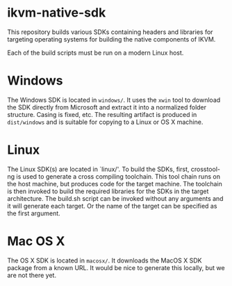 # ikvm-native-sdk

This repository builds various SDKs containing headers and libraries for targeting operating systems for building the native components of IKVM.

Each of the build scripts must be run on a modern Linux host.

# Windows

The Windows SDK is located in `windows/`. It uses the `xwin` tool to download the SDK directly from Microsoft and extract it into a normalized folder structure. Casing is fixed, etc. The resulting artifact is produced in `dist/windows` and is suitable for copying to a Linux or OS X machine.

# Linux

The Linux SDK(s) are located in `linux/'. To build the SDKs, first, crosstool-ng is used to generate a cross compiling toolchain. This tool chain runs on the host machine, but produces code for the target machine. The toolchain is then invoked to build the required libraries for the SDKs in the target architecture. The build.sh script can be invoked without any arguments and it will generate each target. Or the name of the target can be specified as the first argument.

# Mac OS X

The OS X SDK is located in `macosx/`. It downloads the MacOS X SDK package from a known URL. It would be nice to generate this locally, but we are not there yet.
